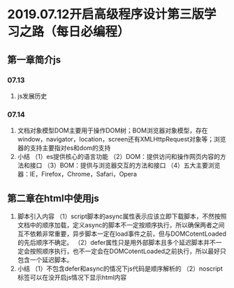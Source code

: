 # 2019.07.12开启高级程序设计第三版学习之路（每日必编程）
## 第一章简介js
### 07.13
1. js发展历史
### 07.14
1. 文档对象模型DOM主要用于操作DOM树；BOM浏览器对象模型，存在window，navigator，location，screen还有XMLHttpRequest对象等；浏览器的支持主要指对es和dom的支持
2. 小结
（1）es提供核心的语言功能
（2）DOM：提供访问和操作网页内容的方法和接口
（3）BOM：提供与浏览器交互的方法和接口
（4）五大主要浏览器：IE，Firefox，Chrome，Safari，Opera
## 第二章在html中使用js
1. 脚本引入内容
（1）script脚本的async属性表示应该立即下载脚本，不然按照文档中的顺序加载，定义async的脚本不一定按顺序执行，所以确保两者之间互不依赖非常重要，异步脚本一定在load事件之前，但与DOMCotentLoaded的先后顺序不确定。
（2）defer属性只是用外部脚本且多个延迟脚本并不一定会按照顺序执行，也不一定会在DOMCotentLoaded之前执行，所以最好只包含一个延迟脚本。
2. 小结
（1）不包含defer和async的情况下js代码是顺序解析的
（2）noscript标签可以在没开启js情况下显示html内容